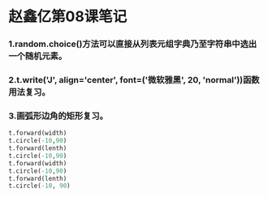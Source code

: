 # 赵鑫亿第08课笔记

### 1.random.choice()方法可以直接从列表元组字典乃至字符串中选出一个随机元素。

### 2.t.write('J', align='center', font=('微软雅黑', 20, 'normal'))函数用法复习。

### 3.画弧形边角的矩形复习。

```python
t.forward(width)
t.circle(-10,90)
t.forward(lenth)
t.circle(-10,90)
t.forward(width)
t.circle(-10,90)
t.forward(lenth)
t.circle(-10, 90)
```